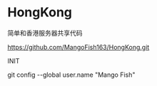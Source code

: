 # HongKong
简单和香港服务器共享代码

https://github.com/MangoFish163/HongKong.git

INIT

git config --global user.name "Mango Fish"